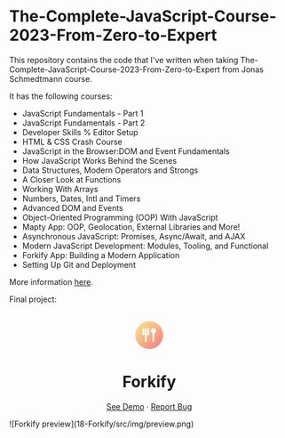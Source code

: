 # The-Complete-JavaScript-Course-2023-From-Zero-to-Expert

This repository contains the code that I've written when taking The-Complete-JavaScript-Course-2023-From-Zero-to-Expert from Jonas Schmedtmann course.

It has the following courses:

- JavaScript Fundamentals - Part 1
- JavaScript Fundamentals - Part 2
- Developer Skills % Editor Setup
- HTML & CSS Crash Course
- JavaScript in the Browser:DOM and Event Fundamentals
- How JavaScript Works Behind the Scenes
- Data Structures, Modern Operators and Strongs
- A Closer Look at Functions
- Working With Arrays
- Numbers, Dates, Intl and Timers
- Advanced DOM and Events
- Object-Oriented Programming (OOP) With JavaScript
- Mapty App: OOP, Geolocation, External Libraries and More!
- Asynchronous JavaScript: Promises, Async/Await, and AJAX
- Modern JavaScript Development: Modules, Tooling, and Functional
- Forkify App: Building a Modern Application
- Setting Up Git and Deployment

More information [here](udemy.com/course/the-complete-javascript-course).

Final project:

<!-- PROJECT LOGO -->
<br />
<div align="center">
  <a href="https://forkify-plum.vercel.app/">
    <img src="18-Forkify/src/img/favicon.png" alt="Logo" height="50"  >
  </a>
  <h1 align="center">Forkify</h1>

  <p align="center">
    <a href="https://forkify-plum.vercel.app//">See Demo</a>
    ·
    <a href="https://github.com/szabolcsthedeveloper/The-Complete-JavaScript-Course-2023-From-Zero-to-Expert-/issues">Report Bug</a>
  </p>
</div>
![Forkify preview](18-Forkify/src/img/preview.png)
